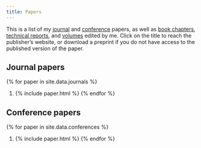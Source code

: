 ```yaml
---
title: Papers
---
```


This is a list of my [journal](#journal-papers) and [conference](#conference-and-workshop-papers) papers, as well as [book chapters](#book-chapters), [technical reports](#technical-reports), and [volumes](#volumes-edited) edited by me. Click on the title to reach the publisher’s website, or download a preprint if you do not have access to the published version of the paper.

Journal papers
--------------

{% for paper in site.data.journals  %}
1. {% include paper.html %}
{% endfor %}

Conference papers
-----------------

{% for paper in site.data.conferences  %}
1. {% include paper.html %}
{% endfor %}

<!-- {% assign conferences = site.data.papers2 | where: "type", "conference" %} -->
<!-- {% for paper in conferences  %} -->
<!-- 1. {% include format-conference.html %} -->
<!-- {% endfor %} -->

<!-- Book chapters -->
<!-- ------------- -->

<!-- {% assign chapters = site.data.papers2 | where: "type", "chapter" %} -->
<!-- {% for paper in chapters  %} -->
<!-- 1. {% include format-chapter.html %} -->
<!-- {% endfor %} -->

<!-- <\!-- {% assign chapters = site.data.papers -\-> -->
<!-- <\!--                    | where: 'type', 'chapter' -\-> -->
<!-- <\!--                    | sort: 'year' | reverse %} -\-> -->
<!-- <\!-- {% for paper in chapters %} -\-> -->
<!-- <\!-- 1. {% include paper.html %} -\-> -->
<!-- <\!-- {% endfor %} -\-> -->

<!-- <\!-- Technical reports -\-> -->
<!-- <\!-- ----------------- -\-> -->

<!-- <\!-- The papers in this section only include those that do not possess an extended version published in a peer-reviewed journal or conference. -\-> -->

<!-- <\!-- {% assign techreports = site.data.papers -\-> -->
<!-- <\!--                       | where: 'type', 'techreport' -\-> -->
<!-- <\!--                       | sort: 'year' | reverse %} -\-> -->
<!-- <\!-- {% for paper in reports %} -\-> -->
<!-- <\!-- 1. {% include paper.html %} -\-> -->
<!-- <\!-- {% endfor %} -\-> -->

<!-- <\!-- Volumes edited -\-> -->
<!-- <\!-- -------------- -\-> -->

<!-- <\!-- {% assign volumes = site.data.papers -\-> -->
<!-- <\!--                   | where: 'type', 'volume' -\-> -->
<!-- <\!--                   | sort: 'year' | reverse %} -\-> -->
<!-- <\!-- {% for paper in volumes %} -\-> -->
<!-- <\!-- 1. {% include paper.html %} -\-> -->
<!-- <\!-- {% endfor %} -\-> -->
